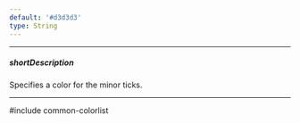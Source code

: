 ```yaml
---
default: '#d3d3d3'
type: String
---
```

---
##### shortDescription
Specifies a color for the minor ticks.

---
#include common-colorlist